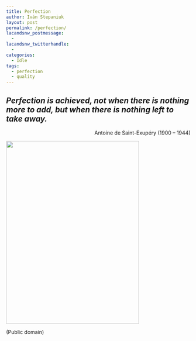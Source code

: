 ```yaml
---
title: Perfection
author: Iván Stepaniuk
layout: post
permalink: /perfection/
lacandsnw_postmessage:
  - 
lacandsnw_twitterhandle:
  - 
categories:
  - Idle
tags:
  - perfection
  - quality
---
```

<h2 style="text-align: left;">
  <em>Perfection is achieved, not when there is nothing more to add, but when there is nothing left to take away.</em>
</h2>

<p style="text-align: right;">
  Antoine de Saint-Exupéry (1900 &#8211; 1944)
</p>

<div id="attachment_134" style="width: 373px" class="wp-caption alignleft">
  <a href="http://blog.istepaniuk.com/wp-content/uploads/antoine-saint-exupery.jpg"><img class="size-full wp-image-134" title="antoine-saint-exupery" alt="" src="http://blog.istepaniuk.com/wp-content/uploads/antoine-saint-exupery.jpg" width="363" height="500" /></a>
  
  <p class="wp-caption-text">
    (Public domain)
  </p>
</div>

&nbsp;

&nbsp;